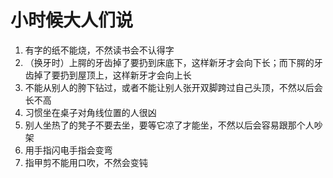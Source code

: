 # 小时候大人们说

1. 有字的纸不能烧，不然读书会不认得字
2. （换牙时）上腭的牙齿掉了要扔到床底下，这样新牙才会向下长；而下腭的牙齿掉了要扔到屋顶上，这样新牙才会向上长
3. 不能从别人的胯下钻过，或者不能让别人张开双脚跨过自己头顶，不然以后会长不高
4. 习惯坐在桌子对角线位置的人很凶
5. 别人坐热了的凳子不要去坐，要等它凉了才能坐，不然以后会容易跟那个人吵架
6. 用手指闪电手指会变弯
7. 指甲剪不能用口吹，不然会变钝
